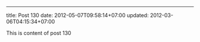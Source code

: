---
title: Post 130
date: 2012-05-07T09:58:14+07:00
updated: 2012-03-06T04:15:34+07:00

This is content of post 130